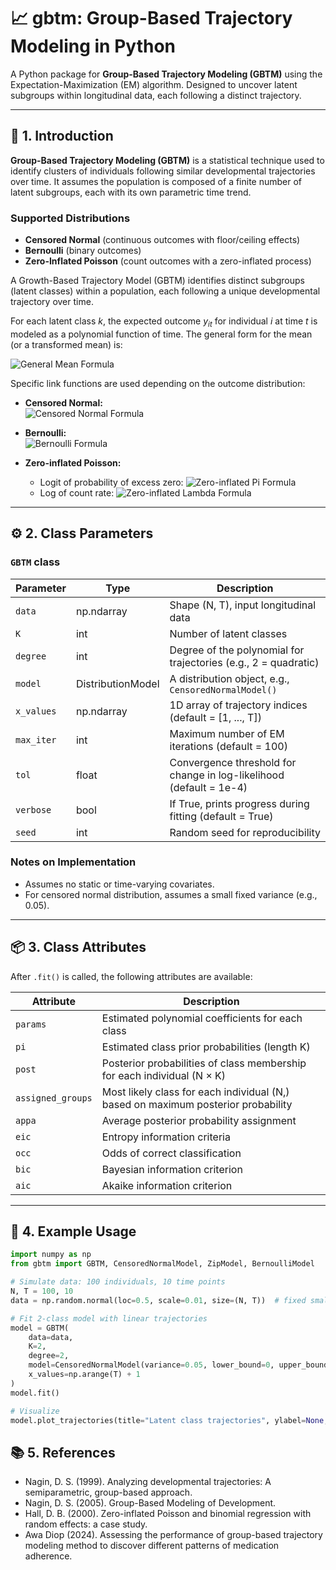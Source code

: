 # 📈 gbtm: Group-Based Trajectory Modeling in Python

A Python package for **Group-Based Trajectory Modeling (GBTM)** using the Expectation-Maximization (EM) algorithm. Designed to uncover latent subgroups within longitudinal data, each following a distinct trajectory.

---

## 📘 1. Introduction

**Group-Based Trajectory Modeling (GBTM)** is a statistical technique used to identify clusters of individuals following similar developmental trajectories over time. It assumes the population is composed of a finite number of latent subgroups, each with its own parametric time trend.

### Supported Distributions

- **Censored Normal** (continuous outcomes with floor/ceiling effects)
- **Bernoulli** (binary outcomes)
- **Zero-Inflated Poisson** (count outcomes with a zero-inflated process)

A Growth-Based Trajectory Model (GBTM) identifies distinct subgroups (latent classes) within a population, each following a unique developmental trajectory over time.

For each latent class $k$, the expected outcome $y_{it}$ for individual $i$ at time $t$ is modeled as a polynomial function of time. The general form for the mean (or a transformed mean) is:

![General Mean Formula](https://latex.codecogs.com/png.image?%5Clarge%20%5Cmu_%7Bikt%7D%20%3D%20%5Cbeta_%7Bk0%7D%20%2B%20%5Cbeta_%7Bk1%7Dt%20%2B%20%5Cbeta_%7Bk2%7Dt%5E2%20%2B%20%5Cldots%20%2B%20%5Cbeta_%7BkP%7Dt%5EP)

Specific link functions are used depending on the outcome distribution:

* **Censored Normal:**  
    ![Censored Normal Formula](https://latex.codecogs.com/png.image?%5Clarge%20%5Cmu_%7Bikt%7D%20%3D%20%5Cbeta_%7Bk0%7D%20%2B%20%5Cbeta_%7Bk1%7Dt%20%2B%20%5Cbeta_%7Bk2%7Dt%5E2%20%2B%20%5Cldots)

* **Bernoulli:**  
    ![Bernoulli Formula](https://latex.codecogs.com/png.image?%5Clarge%20%5Ctext%7Blogit%7D(p_%7Bikt%7D)%20%3D%20%5Cbeta_%7Bk0%7D%20%2B%20%5Cbeta_%7Bk1%7Dt%20%2B%20%5Cbeta_%7Bk2%7Dt%5E2%20%2B%20%5Cldots)

* **Zero-inflated Poisson:**
    * Logit of probability of excess zero: 
        ![Zero-inflated Pi Formula](https://latex.codecogs.com/png.image?%5Clarge%20%5Ctext%7Blogit%7D(%5Cpi_%7Bikt%7D)%20%3D%20%5Cgamma_%7Bk0%7D%20%2B%20%5Cgamma_%7Bk1%7Dt%20%2B%20%5Cgamma_%7Bk2%7Dt%5E2%20%2B%20%5Cldots)
    * Log of count rate:
        ![Zero-inflated Lambda Formula](https://latex.codecogs.com/png.image?%5Clarge%20%5Clog(%5Clambda_%7Bikt%7D)%20%3D%20%5Cbeta_%7Bk0%7D%20%2B%20%5Cbeta_%7Bk1%7Dt%20%2B%20%5Cbeta_%7Bk2%7Dt%5E2%20%2B%20%5Cldots)


---

## ⚙️ 2. Class Parameters

### `GBTM` class

| Parameter      | Type              | Description |
|----------------|-------------------|-------------|
| `data`         | np.ndarray        | Shape (N, T), input longitudinal data                               |
| `K`            | int               | Number of latent classes                                            |
| `degree`       | int               | Degree of the polynomial for trajectories (e.g., 2 = quadratic)     |
| `model`        | DistributionModel | A distribution object, e.g., `CensoredNormalModel()`                |
| `x_values`     | np.ndarray        | 1D array of trajectory indices (default = [1, ..., T])              |
| `max_iter`     | int               | Maximum number of EM iterations (default = 100)                     |
| `tol`          | float             | Convergence threshold for change in log-likelihood (default = 1e-4) |
| `verbose`      | bool              | If True, prints progress during fitting (default = True)            |
| `seed`         | int               | Random seed for reproducibility                                     |


### Notes on Implementation

- Assumes no static or time-varying covariates.
- For censored normal distribution, assumes a small fixed variance (e.g., 0.05).

---

## 📦 3. Class Attributes

After `.fit()` is called, the following attributes are available:

| Attribute        | Description |
|------------------|-------------|
| `params`         | Estimated polynomial coefficients for each class     |
| `pi`             | Estimated class prior probabilities (length K)       |
| `post`           | Posterior probabilities of class membership for each individual (N × K) |
| `assigned_groups`| Most likely class for each individual (N,) based on maximum posterior probability |
| `appa`           | Average posterior probability assignment |
| `eic`            | Entropy information criteria   |
| `occ`            | Odds of correct classification |
| `bic`            | Bayesian information criterion |
| `aic`            | Akaike information criterion   |

---


## 🧠 4. Example Usage

```python
import numpy as np
from gbtm import GBTM, CensoredNormalModel, ZipModel, BernoulliModel

# Simulate data: 100 individuals, 10 time points
N, T = 100, 10
data = np.random.normal(loc=0.5, scale=0.01, size=(N, T))  # fixed small variance

# Fit 2-class model with linear trajectories
model = GBTM(
    data=data,
    K=2,
    degree=2,
    model=CensoredNormalModel(variance=0.05, lower_bound=0, upper_bound=2), # modify this accordingly to your needs
    x_values=np.arange(T) + 1
)
model.fit()

# Visualize
model.plot_trajectories(title="Latent class trajectories", ylabel=None, xlabel="Time", show_raw_data=True, num_raw_to_show=5)
```

## 📚 5. References
- Nagin, D. S. (1999). Analyzing developmental trajectories: A semiparametric, group-based approach.
- Nagin, D. S. (2005). Group-Based Modeling of Development.
- Hall, D. B. (2000). Zero-inflated Poisson and binomial regression with random effects: a case study.
- Awa Diop (2024). Assessing the performance of group-based trajectory modeling method to discover different patterns of medication adherence.
